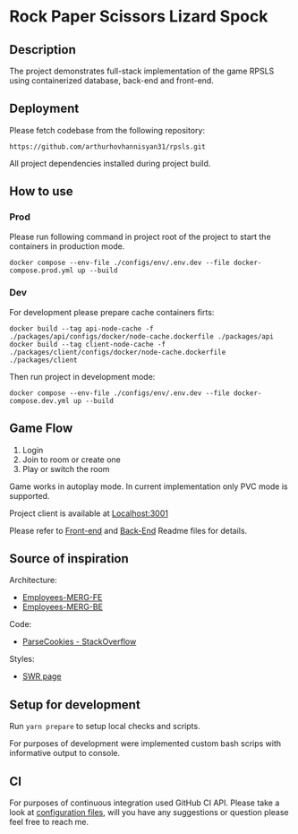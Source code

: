 # Rock Paper Scissors Lizard Spock

## Description
The project demonstrates full-stack implementation of the game RPSLS using containerized database, back-end and front-end.

## Deployment

Please fetch codebase from the following repository:
```git
https://github.com/arthurhovhannisyan31/rpsls.git
```

All project dependencies installed during project build.


## How to use
### Prod
Please run following command in project root of the project to start the containers in production mode.
```shell
docker compose --env-file ./configs/env/.env.dev --file docker-compose.prod.yml up --build
```
### Dev
For development please prepare cache containers firts:
```shell
docker build --tag api-node-cache -f ./packages/api/configs/docker/node-cache.dockerfile ./packages/api
docker build --tag client-node-cache -f ./packages/client/configs/docker/node-cache.dockerfile ./packages/client
```
Then run project in development mode:
```shell
docker compose --env-file ./configs/env/.env.dev --file docker-compose.dev.yml up --build
```

## Game Flow
1. Login 
2. Join to room or create one
3. Play or switch the room

Game works in autoplay mode. In current implementation only PVC mode is supported.

Project client is available at [Localhost:3001](http://localhost:3001/)

Please refer to [Front-end](packages/client/README.md) and [Back-End](packages/api/README.md) Readme files for details.


## Source of inspiration
Architecture:
- [Employees-MERG-FE](https://github.com/arthurhovhannisyan31/Employees-MERG-FE)
- [Employees-MERG-BE](https://github.com/arthurhovhannisyan31/Employees-MERG-BE)

Code:
- [ParseCookies - StackOverflow](https://stackoverflow.com/questions/3393854/get-and-set-a-single-cookie-with-node-js-http-server)

Styles:
- [SWR page](https://swr.vercel.app/) 

## Setup for development
Run `yarn prepare` to setup local checks and scripts.

For purposes of development were implemented custom bash scrips with informative output to console. 

## CI
For purposes of continuous integration used GitHub CI API. Please take a look at [configuration files](.github/workflows), will you have any suggestions or question please feel free to reach me.
